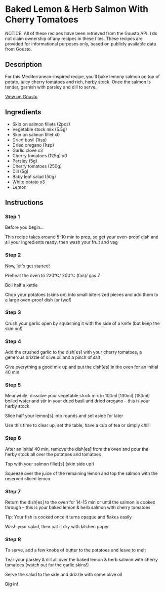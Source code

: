 # Baked Lemon & Herb Salmon With Cherry Tomatoes

NOTICE: All of these recipes have been retrieved from the Gousto API. I do not claim ownership of any recipes in these files. These recipes are provided for informational purposes only, based on publicly available data from Gousto.

## Description

For this Mediterranean-inspired recipe, you'll bake lemony salmon on top of potato, juicy cherry tomatoes and rich, herby stock. Once the salmon is tender, garnish with parsley and dill to serve. 

[View on Gousto](https://www.gousto.co.uk/recipes/cookbook/baked-lemon-herb-salmon-with-cherry-tomatoes)

## Ingredients

- Skin on salmon fillets (2pcs)
- Vegetable stock mix (5.5g)
- Skin on salmon fillet x0
- Dried basil (1tsp)
- Dried oregano (1tsp)
- Garlic clove x3
- Cherry tomatoes (125g) x0
- Parsley (5g)
- Cherry tomatoes (250g)
- Dill (5g)
- Baby leaf salad (50g)
- White potato x3
- Lemon

## Instructions


### Step 1

Before you begin...

This recipe takes around 5-10 min to prep, so get your oven-proof dish and all your ingredients ready, then wash your fruit and veg


### Step 2

Now, let's get started!

Preheat the oven to 220°C/ 200°C (fan)/ gas 7

Boil half a kettle

Chop your potatoes (skins on) into small bite-sized pieces and add them to a large oven-proof dish (or two!)


### Step 3

Crush your garlic open by squashing it with the side of a knife (but keep the skin on!)


### Step 4

Add the crushed garlic to the dish[es] with your cherry tomatoes, a generous drizzle of olive oil and a pinch of salt

Give everything a good mix up and put the dish[es] in the oven for an initial 40 min


### Step 5

Meanwhile, dissolve your vegetable stock mix in 100ml <span class="text-purple">[130ml]</span> <span class="text-danger">[150ml]</span> boiled water and stir in your dried basil and dried oregano – this is your herby stock

Slice half your lemon[s] into rounds and set aside for later

Use this time to clear up, set the table, have a cup of tea or simply chill!


### Step 6

After an initial 40 min, remove the dish[es] from the oven and pour the herby stock all over the potatoes and tomatoes

Top with your salmon fillet[s] (skin side up!)

Squeeze over the juice of the remaining lemon and top the salmon with the reserved sliced lemon


### Step 7

Return the dish[es] to the oven for 14-15 min or until the salmon is cooked through – this is your baked lemon & herb salmon with cherry tomatoes

Tip: Your fish is cooked once it turns opaque and flakes easily

Wash your salad, then pat it dry with kitchen paper

### Step 8

To serve, add a few knobs of butter to the potatoes and leave to melt

Tear your parsley & dill all over the baked lemon & herb salmon with cherry tomatoes (watch out for the garlic skins!)

Serve the salad to the side and drizzle with some olive oil

Dig in!

